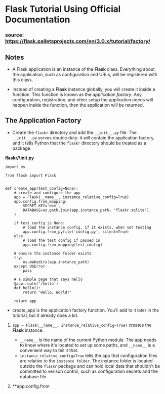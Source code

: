 # Flask Tutorial Using Official Documentation
### source: https://flask.palletsprojects.com/en/3.0.x/tutorial/factory/

## Notes

- A Flask application is an instance of the **Flask** class. Everything about the application, such as configuration and URLs, will be registered with this class.

- Instead of creating a **Flask** instance globally, you will create it inside a function. This function is known as the *application factory*. Any configuration, registration, and other setup the application needs will happen inside the function, then the application will be returned.

## The Application Factory

- Create the `flaskr` directory and add the `__init__.py` file. The `__init__.py` serves double duty: it will contain the application factory, and it tells Python that the `flaskr` directory should be treated as a package.

**flaskr/__\init__\.py**

```
import os

from flask import Flask


def create_app(test_config=None):
    # create and configure the app
    app = Flask(__name__, instance_relative_config=True)
    app.config.from_mapping(
        SECRET_KEY='dev',
        DATABASE=os.path.join(app.instance_path, 'flaskr.sqlite'),
    )

    if test_config is None:
        # load the instance config, if it exists, when not testing
        app.config.from_pyfile('config.py', silent=True)
    else:
        # load the test config if passed in
        app.config.from_mapping(test_config)

    # ensure the instance folder exists
    try:
        os.makedirs(app.instance_path)
    except OSError:
        pass

    # a simple page that says hello
    @app.route('/hello')
    def hello():
        return 'Hello, World!'

    return app
```

- create\_app is the application factory function. You'll add to it later in the tutorial, but it already does a lot.

1. `app = Flask(__name__, instance_relative_config=True)` creates the **Flask** instance.

    - `__name__` is the name of the current Python module. The app needs to know where it's located to set up some paths, and `__name__` is a convenient way to tell it that.
    - `instance_relative_config=True` tells the app that configuration files are relative to the `instance folder`. The instance folder is located outside the `flaskr` package and can hold local data that shouldn't be committed to verison control, such as configuration secrets and the database file.

2. **app.config.from
